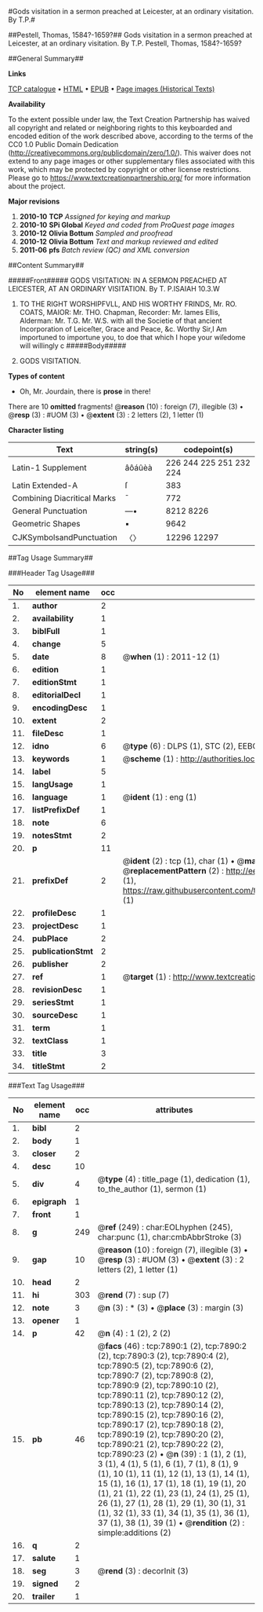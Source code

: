 #Gods visitation in a sermon preached at Leicester, at an ordinary visitation. By T.P.#

##Pestell, Thomas, 1584?-1659?##
Gods visitation in a sermon preached at Leicester, at an ordinary visitation. By T.P.
Pestell, Thomas, 1584?-1659?

##General Summary##

**Links**

[TCP catalogue](http://www.ota.ox.ac.uk/tcp/)  • 
[HTML](http://tei.it.ox.ac.uk/tcp/Texts-HTML/free/A09/A09506.html)  • 
[EPUB](http://tei.it.ox.ac.uk/tcp/Texts-EPUB/free/A09/A09506.epub) • 
[Page images (Historical Texts)](https://historicaltexts.jisc.ac.uk/eebo-99843177e)

**Availability**

To the extent possible under law, the Text Creation Partnership has waived all copyright and related or neighboring rights to this keyboarded and encoded edition of the work described above, according to the terms of the CC0 1.0 Public Domain Dedication (http://creativecommons.org/publicdomain/zero/1.0/). This waiver does not extend to any page images or other supplementary files associated with this work, which may be protected by copyright or other license restrictions. Please go to https://www.textcreationpartnership.org/ for more information about the project.

**Major revisions**

1. __2010-10__ __TCP__ *Assigned for keying and markup*
1. __2010-10__ __SPi Global__ *Keyed and coded from ProQuest page images*
1. __2010-12__ __Olivia Bottum__ *Sampled and proofread*
1. __2010-12__ __Olivia Bottum__ *Text and markup reviewed and edited*
1. __2011-06__ __pfs__ *Batch review (QC) and XML conversion*

##Content Summary##

#####Front#####
GODS VISITATION: IN A SERMON PREACHED AT LEICESTER, AT AN ORDINARY VISITATION. By T. P.ISAIAH 10.3.W
1. TO THE RIGHT WORSHIPFVLL, AND HIS WORTHY FRINDS, Mr. RO. COATS, MAIOR: Mr. THO. Chapman, Recorder: Mr. Iames Ellis, Alderman: Mr. T.G. Mr. W.S. with all the Societie of that ancient Incorporation of Leiceſter, Grace and Peace, &c.
Worthy Sir,I Am importuned to importune you, to doe that which I hope your wiſedome will willingly c
#####Body#####

1. GODS VISITATION.

**Types of content**

  * Oh, Mr. Jourdain, there is **prose** in there!

There are 10 **omitted** fragments! 
 @__reason__ (10) : foreign (7), illegible (3)  •  @__resp__ (3) : #UOM (3)  •  @__extent__ (3) : 2 letters (2), 1 letter (1)

**Character listing**


|Text|string(s)|codepoint(s)|
|---|---|---|
|Latin-1 Supplement|âôáûèà|226 244 225 251 232 224|
|Latin Extended-A|ſ|383|
|Combining             Diacritical Marks|̄|772|
|General Punctuation|—•|8212 8226|
|Geometric Shapes|▪|9642|
|CJKSymbolsandPunctuation|〈〉|12296 12297|

##Tag Usage Summary##

###Header Tag Usage###

|No|element name|occ|attributes|
|---|---|---|---|
|1.|__author__|2||
|2.|__availability__|1||
|3.|__biblFull__|1||
|4.|__change__|5||
|5.|__date__|8| @__when__ (1) : 2011-12 (1)|
|6.|__edition__|1||
|7.|__editionStmt__|1||
|8.|__editorialDecl__|1||
|9.|__encodingDesc__|1||
|10.|__extent__|2||
|11.|__fileDesc__|1||
|12.|__idno__|6| @__type__ (6) : DLPS (1), STC (2), EEBO-CITATION (1), PROQUEST (1), VID (1)|
|13.|__keywords__|1| @__scheme__ (1) : http://authorities.loc.gov/ (1)|
|14.|__label__|5||
|15.|__langUsage__|1||
|16.|__language__|1| @__ident__ (1) : eng (1)|
|17.|__listPrefixDef__|1||
|18.|__note__|6||
|19.|__notesStmt__|2||
|20.|__p__|11||
|21.|__prefixDef__|2| @__ident__ (2) : tcp (1), char (1)  •  @__matchPattern__ (2) : ([0-9\-]+):([0-9IVX]+) (1), (.+) (1)  •  @__replacementPattern__ (2) : http://eebo.chadwyck.com/downloadtiff?vid=$1&page=$2 (1), https://raw.githubusercontent.com/textcreationpartnership/Texts/master/tcpchars.xml#$1 (1)|
|22.|__profileDesc__|1||
|23.|__projectDesc__|1||
|24.|__pubPlace__|2||
|25.|__publicationStmt__|2||
|26.|__publisher__|2||
|27.|__ref__|1| @__target__ (1) : http://www.textcreationpartnership.org/docs/. (1)|
|28.|__revisionDesc__|1||
|29.|__seriesStmt__|1||
|30.|__sourceDesc__|1||
|31.|__term__|1||
|32.|__textClass__|1||
|33.|__title__|3||
|34.|__titleStmt__|2||


###Text Tag Usage###

|No|element name|occ|attributes|
|---|---|---|---|
|1.|__bibl__|2||
|2.|__body__|1||
|3.|__closer__|2||
|4.|__desc__|10||
|5.|__div__|4| @__type__ (4) : title_page (1), dedication (1), to_the_author (1), sermon (1)|
|6.|__epigraph__|1||
|7.|__front__|1||
|8.|__g__|249| @__ref__ (249) : char:EOLhyphen (245), char:punc (1), char:cmbAbbrStroke (3)|
|9.|__gap__|10| @__reason__ (10) : foreign (7), illegible (3)  •  @__resp__ (3) : #UOM (3)  •  @__extent__ (3) : 2 letters (2), 1 letter (1)|
|10.|__head__|2||
|11.|__hi__|303| @__rend__ (7) : sup (7)|
|12.|__note__|3| @__n__ (3) : * (3)  •  @__place__ (3) : margin (3)|
|13.|__opener__|1||
|14.|__p__|42| @__n__ (4) : 1 (2), 2 (2)|
|15.|__pb__|46| @__facs__ (46) : tcp:7890:1 (2), tcp:7890:2 (2), tcp:7890:3 (2), tcp:7890:4 (2), tcp:7890:5 (2), tcp:7890:6 (2), tcp:7890:7 (2), tcp:7890:8 (2), tcp:7890:9 (2), tcp:7890:10 (2), tcp:7890:11 (2), tcp:7890:12 (2), tcp:7890:13 (2), tcp:7890:14 (2), tcp:7890:15 (2), tcp:7890:16 (2), tcp:7890:17 (2), tcp:7890:18 (2), tcp:7890:19 (2), tcp:7890:20 (2), tcp:7890:21 (2), tcp:7890:22 (2), tcp:7890:23 (2)  •  @__n__ (39) : 1 (1), 2 (1), 3 (1), 4 (1), 5 (1), 6 (1), 7 (1), 8 (1), 9 (1), 10 (1), 11 (1), 12 (1), 13 (1), 14 (1), 15 (1), 16 (1), 17 (1), 18 (1), 19 (1), 20 (1), 21 (1), 22 (1), 23 (1), 24 (1), 25 (1), 26 (1), 27 (1), 28 (1), 29 (1), 30 (1), 31 (1), 32 (1), 33 (1), 34 (1), 35 (1), 36 (1), 37 (1), 38 (1), 39 (1)  •  @__rendition__ (2) : simple:additions (2)|
|16.|__q__|2||
|17.|__salute__|1||
|18.|__seg__|3| @__rend__ (3) : decorInit (3)|
|19.|__signed__|2||
|20.|__trailer__|1||
